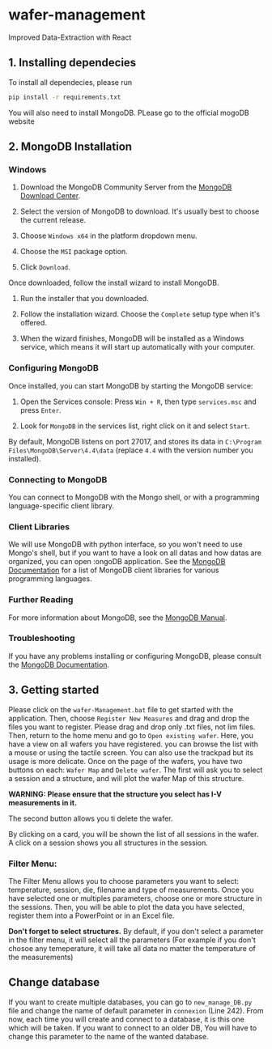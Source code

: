 # wafer-management
Improved Data-Extraction with React

## 1. Installing dependecies
To install all dependecies, please run 
```bash
pip install -r requirements.txt
```

You will also need to install MongoDB. PLease go to the official mogoDB website

## 2. MongoDB Installation
### Windows

1. Download the MongoDB Community Server from the [MongoDB Download Center](https://www.mongodb.com/try/download/community).

2. Select the version of MongoDB to download. It's usually best to choose the current release.

3. Choose `Windows x64` in the platform dropdown menu.

4. Choose the `MSI` package option.

5. Click `Download`.

Once downloaded, follow the install wizard to install MongoDB.

1. Run the installer that you downloaded.

2. Follow the installation wizard. Choose the `Complete` setup type when it's offered.

3. When the wizard finishes, MongoDB will be installed as a Windows service, which means it will start up automatically with your computer.

 

### Configuring MongoDB
Once installed, you can start MongoDB by starting the MongoDB service:

1. Open the Services console: Press `Win + R`, then type `services.msc` and press `Enter`.

2. Look for `MongoDB` in the services list, right click on it and select `Start`.

By default, MongoDB listens on port 27017, and stores its data in `C:\Program Files\MongoDB\Server\4.4\data` (replace `4.4` with the version number you installed).

 

### Connecting to MongoDB
You can connect to MongoDB with the Mongo shell, or with a programming language-specific client library.

 

### Client Libraries
We will use MongoDB with python interface, so you won't need to use Mongo's shell, but if you want to have a look on all datas and how datas are organized, you can open :ongoDB application.
See the [MongoDB Documentation](https://docs.mongodb.com/manual/applications/drivers/) for a list of MongoDB client libraries for various programming languages.

### Further Reading
For more information about MongoDB, see the [MongoDB Manual](https://docs.mongodb.com/manual/).

### Troubleshooting
If you have any problems installing or configuring MongoDB, please consult the [MongoDB Documentation](https://docs.mongodb.com/manual/installation/).


## 3. Getting started
Please click on the `wafer-Management.bat` file to get started with the application. Then, choose `Register New Measures` and drag and drop the files you want to register. Please drag and drop only .txt files, not lim files.
Then, return to the home menu and go to `Open existing wafer`.
Here, you have a view on all wafers you have registered. you can browse the list with a mouse or using the tactile screen. You can also use the trackpad but its usage is more delicate. 
Once on the page of the wafers, you have two buttons on each: `Wafer Map` and `Delete wafer`. The first will ask you to select a session and a structure, and will plot the wafer Map of this structure.

**WARNING: Please ensure that the structure you select has I-V measurements in it.**

The second button allows you ti delete the wafer.

By clicking on a card, you will be shown the list of all sessions in the wafer. A click on a session shows you all structures in the session. 
### Filter Menu:
The Filter Menu allows you to choose parameters you want to select: temperature, session, die, filename and type of measurements. Once you have selected one or multiples parameters, choose one or more structure in the sessions. Then, you will be able to plot the data you have selected, register them into a PowerPoint or in an Excel file.

**Don't forget to select structures.** By default, if you don't select a parameter in the filter menu, it will select all the parameters (For example if you don't chosoe any temeperature, it will take all data no matter the temperature of the measurements)


## Change database
If you want to create multiple databases, you can go to `new_manage_DB.py` file and change the name of default parameter in `connexion` (Line 242). From now, each time you will create and connect to a database, it is this one which will be taken. If you want to connect to an older DB, You will have to change this parameter to the name of the wanted database.